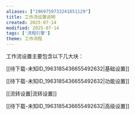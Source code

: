 ```yaml
---
aliases: ["1969759733241851129"]
title: 工作流设置说明
created: 2025-07-14
modified: 2025-07-14
tags: ['流程引擎']
theme: 工作流程
---
```


工作流设置主要包含以下几大块：

[[待下载-未知ID_1963185436655492632|基础设置]]

[[待下载-未知ID_1963185436655492632|功能设置]]

[[流转设置|流转设置]]

[[待下载-未知ID_1963185436655492632|高级设置]]